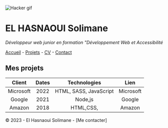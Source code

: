 ![Hacker gif](https://media.tenor.com/f440ySfSBfQAAAAC/takane-lui-hacker-man.gif)

# EL HASNAOUI Solimane #

*Développeur web junior en formation "Développement Web et Accessibilité*

[Accueil](https://github.com/Solimane935/S01E11-Ateliers-Recap-exo-solimane/blob/main/-Ateliers-Recap-exo-solimane.md) - [Projets](https://github.com/Solimane935/S01E11-Ateliers-Recap-exo-solimane/blob/main/projets.md) - [CV](https://github.com/Solimane935/S01E11-Ateliers-Recap-exo-solimane/blob/main/cv.md) - [Contact](https://github.com/Solimane935/S01E11-Ateliers-Recap-exo-solimane/blob/main/contact.md)

## Mes projets ##

| Client | Dates | Technologies | Lien |
|:-:|:-:|:-:|:-:|
| Microsoft | 2022 | HTML, SASS, JavaScript | Microsoft |
| Google | 2021 | Node,js | Google |
| Amazon | 2018 |    HTML,CSS, | Amazon |

© 2023 - El Hasnaoui Solimane - [Me contacter]